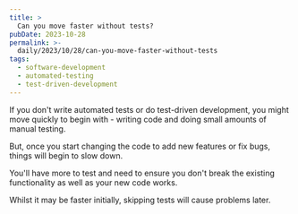 ```yaml
---
title: >
  Can you move faster without tests?
pubDate: 2023-10-28
permalink: >-
  daily/2023/10/28/can-you-move-faster-without-tests
tags:
  - software-development
  - automated-testing
  - test-driven-development
---
```


If you don't write automated tests or do test-driven development, you might move quickly to begin with - writing code and doing small amounts of manual testing.

But, once you start changing the code to add new features or fix bugs, things will begin to slow down.

You'll have more to test and need to ensure you don't break the existing functionality as well as your new code works.

Whilst it may be faster initially, skipping tests will cause problems later.
